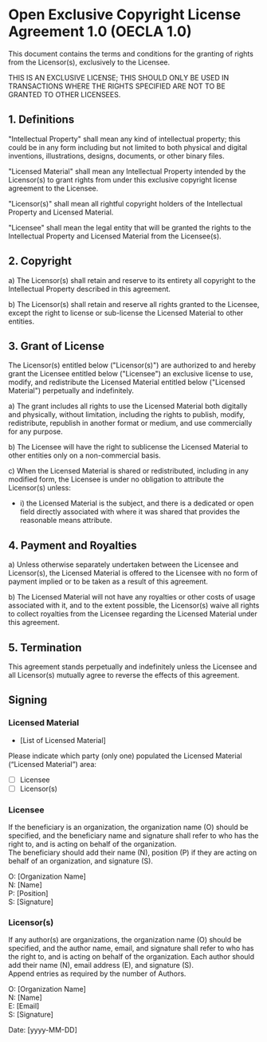 # Open Exclusive Copyright License Agreement 1.0 (OECLA 1.0)
This document contains the terms and conditions for the granting of
rights from the Licensor(s), exclusively to the Licensee. 

THIS IS AN EXCLUSIVE LICENSE; THIS SHOULD ONLY BE USED IN TRANSACTIONS
WHERE THE RIGHTS SPECIFIED ARE NOT TO BE GRANTED TO OTHER LICENSEES.

## 1. Definitions
"Intellectual Property" shall mean any kind of intellectual property;
this could be in any form including but not limited to both physical
and digital inventions, illustrations, designs, documents, or other
binary files.  

"Licensed Material" shall mean any Intellectual Property intended by
the Licensor(s) to grant rights from under this exclusive copyright
license agreement to the Licensee.

"Licensor(s)" shall mean all rightful copyright holders of the
Intellectual Property and Licensed Material.

"Licensee" shall mean the legal entity that will be granted the rights
to the Intellectual Property and Licensed Material from the
Licensee(s).

## 2. Copyright
a) The Licensor(s) shall retain and reserve to its entirety all
copyright to the Intellectual Property described in this agreement. 

b) The Licensor(s) shall retain and reserve all rights granted to the
Licensee, except the right to license or sub-license the
Licensed Material to other entities.

## 3. Grant of License
The Licensor(s) entitled below ("Licensor(s)") are authorized to and
hereby grant the Licensee entitled below ("Licensee") an exclusive
license to use, modify, and redistribute the Licensed Material entitled
below ("Licensed Material") perpetually and indefinitely.

a) The grant includes all rights to use the Licensed Material both
digitally and physically, without limitation, including the rights to
publish, modify, redistribute, republish in another format or medium,
and use commercially for any purpose.

b) The Licensee will have the right to sublicense the Licensed Material
to other entities only on a non-commercial basis. 

c) When the Licensed Material is shared or redistributed, including in
any modified form, the Licensee is under no obligation to attribute the
Licensor(s) unless:

* i) the Licensed Material is the subject, and there is a dedicated or
open field directly associated with where it was shared that provides
the reasonable means attribute.

## 4. Payment and Royalties
a) Unless otherwise separately undertaken between the Licensee and
Licensor(s), the Licensed Material is offered to the Licensee with no
form of payment implied or to be taken as a result of this agreement.

b) The Licensed Material will not have any royalties or other costs of
usage associated with it, and to the extent possible, the Licensor(s)
waive all rights to collect royalties from the Licensee regarding the
Licensed Material under this agreement.

## 5. Termination 
This agreement stands perpetually and indefinitely unless the Licensee
and all Licensor(s) mutually agree to reverse the effects of this
agreement.

## Signing
### Licensed Material
* [List of Licensed Material]

Please indicate which party (only one) populated the
Licensed Material (“Licensed Material”) area:

* [ ] Licensee  
* [ ] Licensor(s)

### Licensee
If the beneficiary is an organization, the organization name (O) should
be specified, and the beneficiary name and signature shall refer to who 
has the right to, and is acting on behalf of the organization.  
The beneficiary should add their name (N), position (P) if they are
acting on behalf of an organization, and signature (S).

O: [Organization Name]  
N: [Name]  
P: [Position]  
S: [Signature]  

### Licensor(s)
If any author(s) are organizations, the organization name (O) should
be specified, and the author name, email, and signature shall refer to
who has the right to, and is acting on behalf of the organization.
Each author should add their name (N), email address (E), and
signature (S).  
Append entries as required by the number of Authors.

O: [Organization Name]  
N: [Name]  
E: [Email]  
S: [Signature]

Date: [yyyy-MM-DD]
